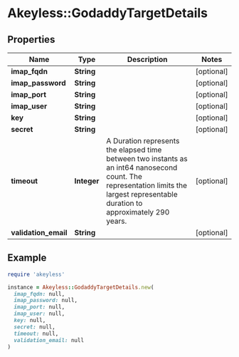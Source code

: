 # Akeyless::GodaddyTargetDetails

## Properties

| Name | Type | Description | Notes |
| ---- | ---- | ----------- | ----- |
| **imap_fqdn** | **String** |  | [optional] |
| **imap_password** | **String** |  | [optional] |
| **imap_port** | **String** |  | [optional] |
| **imap_user** | **String** |  | [optional] |
| **key** | **String** |  | [optional] |
| **secret** | **String** |  | [optional] |
| **timeout** | **Integer** | A Duration represents the elapsed time between two instants as an int64 nanosecond count. The representation limits the largest representable duration to approximately 290 years. | [optional] |
| **validation_email** | **String** |  | [optional] |

## Example

```ruby
require 'akeyless'

instance = Akeyless::GodaddyTargetDetails.new(
  imap_fqdn: null,
  imap_password: null,
  imap_port: null,
  imap_user: null,
  key: null,
  secret: null,
  timeout: null,
  validation_email: null
)
```

